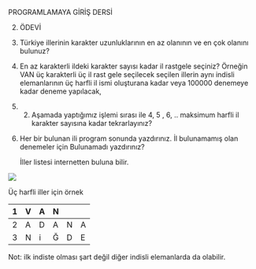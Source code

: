 ﻿PROGRAMLAMAYA GİRİŞ DERSİ

2. ÖDEVİ 

1. Türkiye illerinin karakter uzunluklarının en az olanının ve en çok olanını bulunuz?
1. En az karakterli ildeki karakter sayısı kadar il rastgele seçiniz? Örneğin VAN üç karakterli üç il rast gele seçilecek seçilen illerin aynı indisli elemanlarının üç harfli il ismi oluşturana kadar veya 100000 denemeye kadar deneme yapılacak,
1. 2. Aşamada yaptığımız işlemi sırası ile 4, 5 , 6, ..  maksimum harfli il karakter sayısına kadar tekrarlayınız?
1. Her bir bulunan ili program sonunda yazdırınız. İl bulunamamış olan denemeler için Bulunamadı yazdırınız?

   İller listesi internetten buluna bilir.

![](Aspose.Words.c32d0116-fc35-4dd2-9b72-7fa27e5af970.001.png)

Üç harfli iller için örnek

|1|V|A|N|||
| :- | :- | :- | :- | :- | :- |
|2|A|D|A|N|A|
|3|N|i|Ğ|D|E|

Not: ilk indiste olması şart değil diğer indisli elemanlarda da olabilir.

